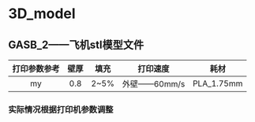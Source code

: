 # 3D_model
## GASB_2——飞机stl模型文件
| 打印参数参考 | 壁厚 | 填充 | 打印速度 |耗材|
|:---:|:---:|:---:|:---:|:---:|
| my  | 0.8 | 2~5%| 外壁——60mm/s | PLA_1.75mm |
### 实际情况根据打印机参数调整
